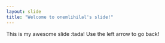 ```yaml
---
layout: slide
title: "Welcome to onemlihilal's slide!"
---
```

This is my awesome slide :tada!
Use the left arrow to go back!
